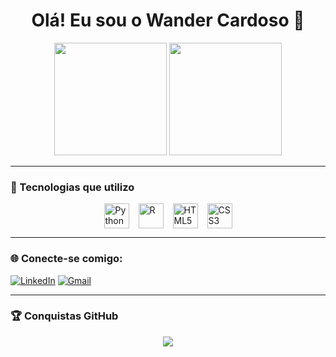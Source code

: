 <h1 align="center">Olá! Eu sou o Wander Cardoso 👋</h1>

<div align="center">
  <img height="180em" src="https://github-readme-stats.vercel.app/api?username=wander-deivid&show_icons=true&theme=radical" />
  <img height="180em" src="https://github-readme-stats.vercel.app/api/top-langs/?username=wander-deivid&layout=compact&theme=radical" />
</div>

---

### 🚀 Tecnologias que utilizo

<div style="display: flex; justify-content: center; gap: 15px;">
  <img src="https://cdn.jsdelivr.net/gh/devicons/devicon/icons/python/python-original.svg" width="40px" title="Python"/>
  <img src="https://cdn.jsdelivr.net/gh/devicons/devicon/icons/r/r-original.svg" width="40px" title="R"/>
  <img src="https://cdn.jsdelivr.net/gh/devicons/devicon/icons/html5/html5-original.svg" width="40px" title="HTML5"/>
  <img src="https://cdn.jsdelivr.net/gh/devicons/devicon/icons/css3/css3-original.svg" width="40px" title="CSS3"/>
</div>

---

### 🌐 Conecte-se comigo:

[![LinkedIn](https://img.shields.io/badge/LinkedIn-blue?style=for-the-badge&logo=linkedin)]([https://linkedin.com/in/seuusuario](https://www.linkedin.com/in/wander-cardoso-b65459ba/))
[![Gmail](https://img.shields.io/badge/Gmail-red?style=for-the-badge&logo=gmail)](mailto:wander.deivid@hotmail.com)

---

### 🏆 Conquistas GitHub

<p align="center">
  <img src="https://github-profile-trophy.vercel.app/?username=WanderCardoso&theme=radical&no-frame=true&row=1&column=6" />
</p>
